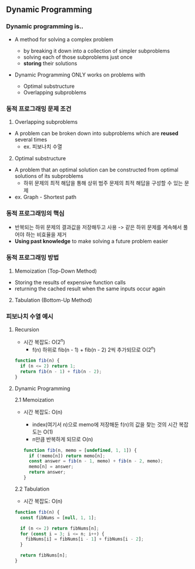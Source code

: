 ## Dynamic Programming

### Dynamic programming is..

- A method for solving a complex problem

  - by breaking it down into a collection of simpler subproblems
  - solving each of those subproblems just once
  - **storing** their solutions

- Dynamic Programming ONLY works on problems with
  - Optimal substructure
  - Overlapping subproblems

### 동적 프로그래밍 문제 조건

1. Overlapping subproblems

- A problem can be broken down into subproblems which are **reused** several times
  - ex. 피보나치 수열

2. Optimal substructure

- A problem that an optimal solution can be constructed from optimal solutions of its subproblems
  - 하위 문제의 최적 해답을 통해 상위 범주 문제의 최적 해답을 구성할 수 있는 문제
- ex. Graph - Shortest path

### 동적 프로그래밍의 핵심

- 반복되는 하위 문제의 결과값을 저장해두고 사용 -> 같은 하위 문제를 계속해서 풀어야 하는 비효율을 제거
- **Using past knowledge** to make solving a future problem easier

### 동적 프로그래밍 방법

1. Memoization (Top-Down Method)

- Storing the results of expensive function calls
- returning the cached result when the same inputs occur again

2. Tabulation (Bottom-Up Method)

### 피보나치 수열 예시

1. Recursion

   - 시간 복잡도: O(2<sup>n</sup>)
     - f(n) 하위로 fib(n - 1) + fib(n - 2) 2씩 추가되므로 O(2<sup>n</sup>)

   ```js
   function fib(n) {
     if (n <= 2) return 1;
     return fib(n - 1) + fib(n - 2);
   }
   ```

2. Dynamic Programming

   2.1 Memoization

   - 시간 복잡도: O(n)

     - index(여기서 n)으로 memo에 저장해둔 f(n)의 값을 찾는 것의 시간 복잡도는 O(1)
     - n만큼 반복하게 되므로 O(n)

     ```js
     function fib(n, memo = [undefined, 1, 1]) {
       if (!memo[n]) return memo[n];
       const answer = fib(n - 1, memo) + fib(n - 2, memo);
       memo[n] = answer;
       return answer;
     }
     ```

   2.2 Tabulation

   - 시간 복잡도: O(n)

   ```js
   function fib(n) {
     const fibNums = [null, 1, 1];

     if (n <= 2) return fibNums[n];
     for (const i = 3; i <= n; i++) {
       fibNums[i] = fibNums[i - 1] + fibNums[i - 2];
     }

     return fibNums[n];
   }
   ```
